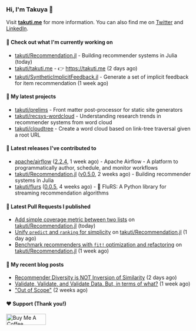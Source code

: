 ### Hi, I'm Takuya 👋

Visit **[takuti.me](https://takuti.me/)** for more information. You can also find me on [Twitter](https://twitter.com/takuti) and [LinkedIn](https://linkedin.com/in/takuti).

#### 👷 Check out what I'm currently working on


- [takuti/Recommendation.jl](https://github.com/takuti/Recommendation.jl) - Building recommender systems in Julia (today)
- [takuti/takuti.me](https://github.com/takuti/takuti.me) - :point_right: https://takuti.me (2 days ago)
- [takuti/SyntheticImplicitFeedback.jl](https://github.com/takuti/SyntheticImplicitFeedback.jl) - Generate a set of implicit feedback for item recommendation (1 week ago)

#### 🌱 My latest projects


- [takuti/prelims](https://github.com/takuti/prelims) - Front matter post-processor for static site generators
- [takuti/recsys-wordcloud](https://github.com/takuti/recsys-wordcloud) - Understanding research trends in recommender systems from word cloud
- [takuti/cloudtree](https://github.com/takuti/cloudtree) - Create a word cloud based on link-tree traversal given a root URL

#### 🔭 Latest releases I've contributed to


- [apache/airflow](https://github.com/apache/airflow) ([2.2.4](https://github.com/apache/airflow/releases/tag/2.2.4), 1 week ago) - Apache Airflow - A platform to programmatically author, schedule, and monitor workflows
- [takuti/Recommendation.jl](https://github.com/takuti/Recommendation.jl) ([v0.5.0](https://github.com/takuti/Recommendation.jl/releases/tag/v0.5.0), 2 weeks ago) - Building recommender systems in Julia
- [takuti/flurs](https://github.com/takuti/flurs) ([0.0.5](https://github.com/takuti/flurs/releases/tag/0.0.5), 4 weeks ago) - :ocean: FluRS: A Python library for streaming recommendation algorithms

#### 🔨 Latest Pull Requests I published


- [Add simple coverage metric between two lists](https://github.com/takuti/Recommendation.jl/pull/54) on [takuti/Recommendation.jl](https://github.com/takuti/Recommendation.jl) (today)
- [Unify `predict` and `ranking` for simplicity](https://github.com/takuti/Recommendation.jl/pull/51) on [takuti/Recommendation.jl](https://github.com/takuti/Recommendation.jl) (1 day ago)
- [Benchmark recommenders with `fit!` optimization and refactoring](https://github.com/takuti/Recommendation.jl/pull/50) on [takuti/Recommendation.jl](https://github.com/takuti/Recommendation.jl) (1 week ago)

#### 📜 My recent blog posts

- [Recommender Diversity is NOT Inversion of Similarity](https://takuti.me/note/recommender-diversity/) (2 days ago)
- [Validate, Validate, and Validate Data. But, in terms of what?](https://takuti.me/note/data-validation/) (1 week ago)
- [&#34;Out of Scope&#34;](https://takuti.me/note/creating-now-page/) (2 weeks ago)

#### ❤️ Support (Thank you!)

<a href="https://www.buymeacoffee.com/takuti" target="_blank"><img src="https://cdn.buymeacoffee.com/buttons/v2/default-yellow.png" alt="Buy Me A Coffee" style="height: 30px !important;width: 108px !important;" ></a>
